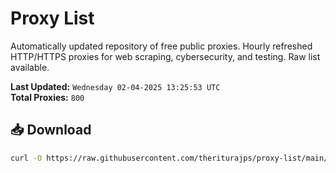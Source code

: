 # Proxy List

Automatically updated repository of free public proxies. Hourly refreshed HTTP/HTTPS proxies for web scraping, cybersecurity, and testing. Raw list available.

**Last Updated:** `Wednesday 02-04-2025 13:25:53 UTC`  
**Total Proxies:** `800`

## 📥 Download
```bash
curl -O https://raw.githubusercontent.com/theriturajps/proxy-list/main/proxies.txt
